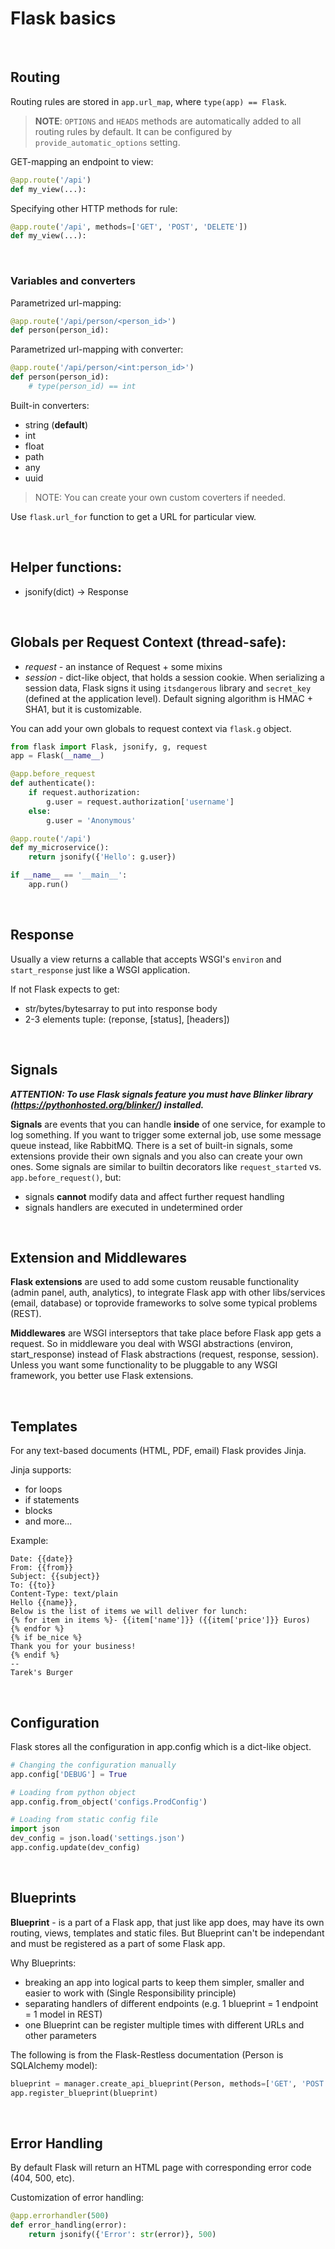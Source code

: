 # Flask basics 

<br/>

## Routing


Routing rules are stored in `app.url_map`, where `type(app) == Flask`.


> **NOTE**: `OPTIONS` and `HEADS` methods are automatically added to all routing rules by default. It can be configured by `provide_automatic_options` setting.


GET-mapping an endpoint to view:
```python
@app.route('/api')
def my_view(...):
```


Specifying other HTTP methods for rule:
```python
@app.route('/api', methods=['GET', 'POST', 'DELETE'])
def my_view(...):
```

<br/>

### Variables and converters

Parametrized url-mapping:
```python
@app.route('/api/person/<person_id>')
def person(person_id):
```


Parametrized url-mapping with converter:
```python
@app.route('/api/person/<int:person_id>')
def person(person_id):
    # type(person_id) == int
```


Built-in converters:
- string (**default**)
- int
- float
- path
- any
- uuid


> NOTE: You can create your own custom coverters if needed.


Use `flask.url_for` function to get a URL for particular view.

<br>

## Helper functions:
- jsonify(dict) -> Response

<br>

## Globals per Request Context (thread-safe):
- _request_ - an instance of Request + some mixins
- _session_ - dict-like object, that holds a session cookie. When serializing a session data, Flask signs it using `itsdangerous` library and `secret_key` (defined at the application level). Default signing algorithm is HMAC + SHA1, but it is customizable.

You can add your own globals to request context via `flask.g` object. 

```python
from flask import Flask, jsonify, g, request
app = Flask(__name__)

@app.before_request
def authenticate():
    if request.authorization:
        g.user = request.authorization['username']
    else:
        g.user = 'Anonymous'

@app.route('/api')
def my_microservice():
    return jsonify({'Hello': g.user})

if __name__ == '__main__':
    app.run()
```

<br>

## Response
Usually a view returns a callable that accepts WSGI's `environ` and `start_response` just like a WSGI application.  

If not Flask expects to get:
- str/bytes/bytesarray to put into response body
- 2-3 elements tuple: (reponse, [status], [headers])

<br>

## Signals
**_ATTENTION: To use Flask signals feature you must have Blinker library (https://pythonhosted.org/blinker/) installed._**

**Signals** are events that you can handle **inside** of one service, for example to log something. If you want to trigger some external job, use some message queue instead, like RabbitMQ.
There is a set of built-in signals, some extensions provide their own signals and you also can create your own ones.
Some signals are similar to builtin decorators like `request_started` vs. `app.before_request()`, but:
- signals **cannot** modify data and affect further request handling
- signals handlers are executed in undetermined order

<br>

## Extension and Middlewares
**Flask extensions** are used to add some custom reusable functionality (admin panel, auth, analytics), to integrate Flask app with other libs/services (email, database) or toprovide frameworks to solve some typical problems (REST).

**Middlewares** are WSGI interseptors that take place before Flask app gets a request. So in middleware you deal with WSGI abstractions (environ, start_response) instead of Flask abstractions (request, response, session). 
Unless you want some functionality to be pluggable to any WSGI framework, you better use Flask extensions.

<br>

## Templates
For any text-based documents (HTML, PDF, email) Flask provides Jinja.

Jinja supports:
- for loops
- if statements
- blocks
- and more...

Example:
```
Date: {{date}}
From: {{from}}
Subject: {{subject}}
To: {{to}}
Content-Type: text/plain
Hello {{name}},
Below is the list of items we will deliver for lunch:
{% for item in items %}- {{item['name']}} ({{item['price']}} Euros)
{% endfor %}
{% if be_nice %}
Thank you for your business!
{% endif %}
--
Tarek's Burger
```

<br>

## Configuration
Flask stores all the configuration in app.config which is a dict-like object.

```python
# Changing the configuration manually
app.config['DEBUG'] = True

# Loading from python object
app.config.from_object('configs.ProdConfig')

# Loading from static config file
import json
dev_config = json.load('settings.json')
app.config.update(dev_config)
```

<br>

## Blueprints
**Blueprint** - is a part of a Flask app, that just like app does, may have its own routing, views, templates and static files. But Blueprint can't be independant and must be registered as a part of some Flask app.

Why Blueprints:
- breaking an app into logical parts to keep them simpler, smaller and easier to work with (Single Responsibility principle)
- separating handlers of different endpoints (e.g. 1 blueprint = 1 endpoint = 1 model in REST)
- one Blueprint can be register multiple times with different URLs and other parameters

The following is from the Flask-Restless documentation (Person is SQLAlchemy model):
```python
blueprint = manager.create_api_blueprint(Person, methods=['GET', 'POST'])
app.register_blueprint(blueprint)
```

<br>

## Error Handling
By default Flask will return an HTML page with corresponding error code (404, 500, etc).

Customization of error handling:
```python
@app.errorhandler(500)
def error_handling(error):
    return jsonify({'Error': str(error)}, 500)
```
